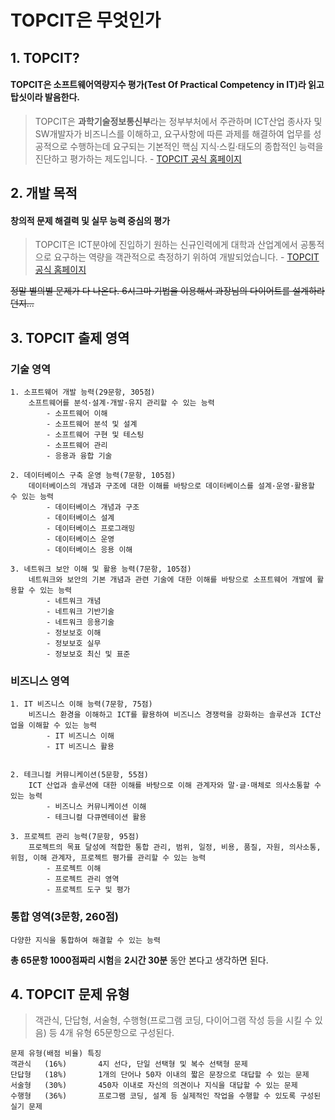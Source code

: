 # TOPCIT은 무엇인가

## 1. TOPCIT?

#### TOPCIT은 소프트웨어역량지수 평가(Test Of Practical Competency in IT)라 읽고 **탑싯**이라 발음한다.

> TOPCIT은 **과학기술정보통신부**라는 정부부처에서 주관하며 ICT산업 종사자 및 SW개발자가 비즈니스를 이해하고, 요구사항에 따른 과제를 해결하여 업무를 성공적으로 수행하는데 요구되는 기본적인 핵심 지식·스킬·태도의 종합적인 능력을 진단하고 평가하는 제도입니다. - [TOPCIT 공식 홈페이지](https://www.topcit.or.kr/info/overview/overview.do)

## 2. 개발 목적

#### 창의적 문제 해결력 및 실무 능력 중심의 평가

> TOPCIT은 ICT분야에 진입하기 원하는 신규인력에게 대학과 산업계에서 공통적으로 요구하는 역량을 객관적으로 측정하기 위하여 개발되었습니다. - [TOPCIT 공식 홈페이지](https://www.topcit.or.kr/info/overview/overview.do)

~~정말 별의별 문제가 다 나온다. 6시그마 기법을 이용해서 과장님의 다이어트를 설계하라던지...~~

## 3. TOPCIT 출제 영역

### 기술 영역

    1. 소프트웨어 개발 능력(29문항, 305점)
        소프트웨어를 분석·설계·개발·유지 관리할 수 있는 능력
            - 소프트웨어 이해
            - 소프트웨어 분석 및 설계
            - 소프트웨어 구현 및 테스팅
            - 소프트웨어 관리
            - 응용과 융합 기술

    2. 데이터베이스 구축 운영 능력(7문항, 105점)
        데이터베이스의 개념과 구조에 대한 이해를 바탕으로 데이터베이스를 설계·운영·활용할 수 있는 능력
            - 데이터베이스 개념과 구조
            - 데이터베이스 설계
            - 데이터베이스 프로그래밍
            - 데이터베이스 운영
            - 데이터베이스 응용 이해

    3. 네트워크 보안 이해 및 활용 능력(7문항, 105점)
        네트워크와 보안의 기본 개념과 관련 기술에 대한 이해를 바탕으로 소프트웨어 개발에 활용할 수 있는 능력
            - 네트워크 개념
            - 네트워크 기반기술
            - 네트워크 응용기술
            - 정보보호 이해
            - 정보보호 실무
            - 정보보호 최신 및 표준

### 비즈니스 영역

    1. IT 비즈니스 이해 능력(7문항, 75점)
        비즈니스 환경을 이해하고 ICT를 활용하여 비즈니스 경쟁력을 강화하는 솔루션과 ICT산업을 이해할 수 있는 능력
            - IT 비즈니스 이해
            - IT 비즈니스 활용


    2. 테크니컬 커뮤니케이션(5문항, 55점)
        ICT 산업과 솔루션에 대한 이해를 바탕으로 이해 관계자와 말·글·매체로 의사소통할 수 있는 능력
            - 비즈니스 커뮤니케이션 이해
            - 테크니컬 다큐멘테이션 활용

    3. 프로젝트 관리 능력(7문항, 95점)
        프로젝트의 목표 달성에 적합한 통합 관리, 범위, 일정, 비용, 품질, 자원, 의사소통, 위험, 이해 관계자, 프로젝트 평가를 관리할 수 있는 능력
            - 프로젝트 이해
            - 프로젝트 관리 영역
            - 프로젝트 도구 및 평가

### 통합 영역(3문항, 260점)
    다양한 지식을 통합하여 해결할 수 있는 능력

**총 65문항 1000점짜리 시험**을 **2시간 30분** 동안 본다고 생각하면 된다.

## 4. TOPCIT 문제 유형

> 객관식, 단답형, 서술형, 수행형(프로그램 코딩, 다이어그램 작성 등을 시킬 수 있음) 등 4개 유형 65문항으로 구성된다.

    문제 유형(배점 비율) 특징
    객관식   (16%)       4지 선다, 단일 선택형 및 복수 선택형 문제
    단답형   (18%)       1개의 단어나 50자 이내의 짧은 문장으로 대답할 수 있는 문제
    서술형   (30%)       450자 이내로 자신의 의견이나 지식을 대답할 수 있는 문제
    수행형   (36%)       프로그램 코딩, 설계 등 실제적인 작업을 수행할 수 있도록 구성된 실기 문제